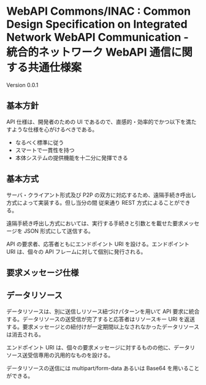 # WebAPI Commons/INAC : Common Design Specification on Integrated Network WebAPI Communication - 統合的ネットワーク WebAPI 通信に関する共通仕様案

Version 0.0.1

## 基本方針

API 仕様は、開発者のための UI であるので、直感的・効率的でかつ以下を満たすような仕様を心がけるべきである。

- なるべく標準に従う
- スマートで一貫性を持つ
- 本体システムの提供機能を十二分に発揮できる

## 基本方式

サーバ・クライアント形式及び P2P の双方に対応するため、遠隔手続き呼出し方式によって実装する。但し当分の間 従来通り REST 方式によることができる。

遠隔手続き呼出し方式においては、実行する手続きと引数とを載せた要求メッセージを JSON 形式にして送信する。

API の要求者、応答者ともにエンドポイント URI を設ける。エンドポイント URI は、個々の API フレームに対して個別に発行される。

## 要求メッセージ仕様

## データリソース

データリソースは、別に送信しリソース紐づけパターンを用いて API 要求に統合する。データリソースの送受信が完了すると応答者はリソースキー URI を返送する。要求メッセージとの紐付けが一定期間以上なされなかったデータリソースは消去される。

エンドポイント URI は、個々の要求メッセージに対するものの他に、データリソース送受信専用の汎用的なものを設ける。

データリソースの送信には multipart/form-data あるいは Base64 を用いることができる。
